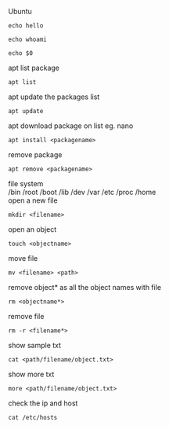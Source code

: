 Ubuntu
```
echo hello
```

```
echo whoami
```

```
echo $0
```
apt list package
```
apt list
```
apt update the packages list
```
apt update
```
apt download package on list eg. nano
```
apt install <packagename>
```
remove package
```
apt remove <packagename>
```

file system \
/bin /root /boot /lib /dev /var /etc /proc /home \
open a new file
```
mkdir <filename>
```
open an object
```
touch <objectname>
```
move file
```
mv <filename> <path>
```
remove object* as all the object names with file
```
rm <objectname*>
```
remove file
```
rm -r <filename*>
```
show sample txt
```
cat <path/filename/object.txt>
```
show more txt
```
more <path/filename/object.txt>
```
check the ip and host
```
cat /etc/hosts
```
